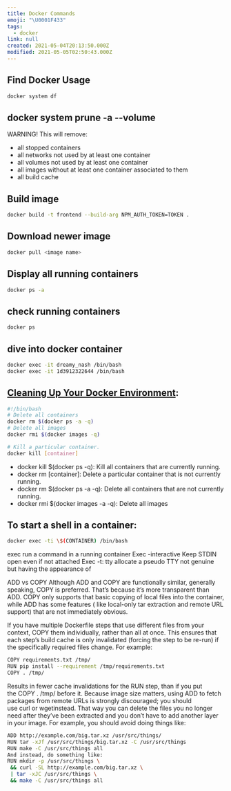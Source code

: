 ```yaml
---
title: Docker Commands
emoji: "\U0001F433"
tags:
  - docker
link: null
created: 2021-05-04T20:13:50.000Z
modified: 2021-05-05T02:50:43.000Z
---
```


## Find Docker Usage

```sh
docker system df
```

## docker system prune -a --volume

WARNING! This will remove:

- all stopped containers
- all networks not used by at least one container
- all volumes not used by at least one container
- all images without at least one container associated to them
- all build cache

## Build image

```sh
docker build -t frontend --build-arg NPM_AUTH_TOKEN=TOKEN .
```

## Download newer image

```sh
docker pull <image name>
```

## Display all running containers

```sh
docker ps -a
```

## check running containers

```sh
docker ps
```

## dive into docker container

```sh
docker exec -it dreamy_nash /bin/bash
docker exec -it 1d3912322644 /bin/bash
```

## [Cleaning Up Your Docker Environment](https://www.digitalocean.com/community/tutorials/how-to-remove-docker-images-containers-and-volumes#removing-containers):

```sh
#!/bin/bash
# Delete all containers
docker rm $(docker ps -a -q)
# Delete all images
docker rmi $(docker images -q)

# Kill a particular container.
docker kill [container]
```

- docker kill \$(docker ps -q): Kill all containers that are currently running.
- docker rm [container]: Delete a particular container that is not currently running.
- docker rm \$(docker ps -a -q): Delete all containers that are not currently running.
- docker rmi \$(docker images -a -q): Delete all images

## To start a shell in a container:

```sh
docker exec -ti \$(CONTAINER) /bin/bash
```

exec run a command in a running container
Exec -interactive Keep STDIN open even if not attached
Exec -t: tty allocate a pseudo TTY not genuine but having the appearance of

ADD vs COPY
Although ADD and COPY are functionally similar, generally speaking, COPY is preferred. That’s because it’s more transparent than ADD. COPY only supports that basic copying of local files into the container, while ADD has some features ( like local-only tar extraction and remote URL support) that are not immediately obvious.

If you have multiple Dockerfile steps that use different files from your context, COPY them individually, rather than all at once. This ensures that each step’s build cache is only invalidated (forcing the step to be re-run) if the specifically required files change.
For example:

```sh
COPY requirements.txt /tmp/
RUN pip install --requirement /tmp/requirements.txt
COPY . /tmp/
```

Results in fewer cache invalidations for the RUN step, than if you put the COPY . /tmp/ before it.
Because image size matters, using ADD to fetch packages from remote URLs is strongly discouraged; you should use curl or wgetinstead. That way you can delete the files you no longer need after they’ve been extracted and you don’t have to add another layer in your image. For example, you should avoid doing things like:

```sh
ADD http://example.com/big.tar.xz /usr/src/things/
RUN tar -xJf /usr/src/things/big.tar.xz -C /usr/src/things
RUN make -C /usr/src/things all
And instead, do something like:
RUN mkdir -p /usr/src/things \
 && curl -SL http://example.com/big.tar.xz \
 | tar -xJC /usr/src/things \
 && make -C /usr/src/things all
```
